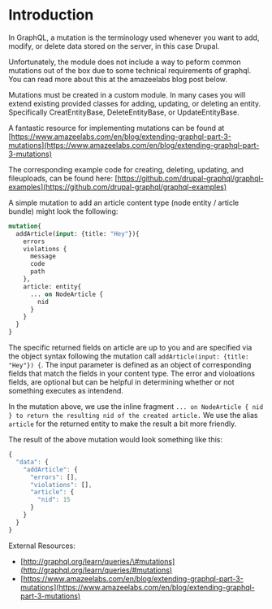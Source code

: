# Introduction

In GraphQL, a mutation is the terminology used whenever you want to add, modify, or delete data stored on the server, in this case Drupal.

Unfortunately, the module does not include a way to peform common mutations out of the box due to some technical requirements of graphql. You can read more about this at the amazeelabs blog post below.

Mutations must be created in a custom module. In many cases you will extend existing provided classes for adding, updating, or deleting an entity. Specifically CreatEntityBase, DeleteEntityBase, or UpdateEntityBase.

A fantastic resource for implementing mutations can be found at [https://www.amazeelabs.com/en/blog/extending-graphql-part-3-mutations](https://www.amazeelabs.com/en/blog/extending-graphql-part-3-mutations)

The corresponding example code for creating, deleting, updating, and fileuploads, can be found here: [https://github.com/drupal-graphql/graphql-examples](https://github.com/drupal-graphql/graphql-examples)

A simple mutation to add an article content type \(node entity / article bundle\) might look the following:

```graphql
mutation{
  addArticle(input: {title: "Hey"}){
    errors
    violations {
      message
      code
      path
    },
    article: entity{
      ... on NodeArticle {
        nid
      }
    }
  }
}
```

The specific returned fields on article are up to you and are specified via the object syntax following the mutation call `addArticle(input: {title: "Hey"}) {`. The input parameter is defined as an object of corresponding fields that match the fields in your content type. The error and violoations fields, are optional but can be helpful in determining whether or not something executes as intendend.

In the mutation above, we use the inline fragment `... on NodeArticle { nid } to return the resulting nid of the created article.` We use the alias `article` for the returned entity to make the result a bit more friendly.

The result of the above mutation would look something like this:

```javascript
{
  "data": {
    "addArticle": {
      "errors": [],
      "violations": [],
      "article": {
        "nid": 15
      }
    }
  }
}
```

External Resources:

* [http://graphql.org/learn/queries/\#mutations](http://graphql.org/learn/queries/#mutations)
* [https://www.amazeelabs.com/en/blog/extending-graphql-part-3-mutations](https://www.amazeelabs.com/en/blog/extending-graphql-part-3-mutations)

